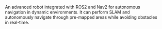 An advanced robot integrated with ROS2 and Nav2 for autonomous navigation in dynamic environments. It can perform SLAM and autonomously navigate through pre-mapped areas while avoiding obstacles in real-time.
